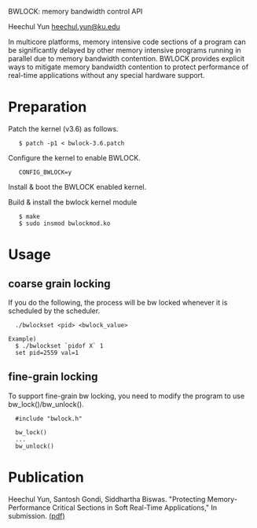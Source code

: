 BWLOCK: memory bandwidth control API 

Heechul Yun <heechul.yun@ku.edu>

In multicore platforms, memory intensive code sections of a program can be significantly 
delayed by other memory intensive programs running in parallel due to memory bandwidth contention. 
BWLOCK provides explicit ways to mitigate memory bandwidth contention to protect performance of 
real-time applications without any special hardware support. 

Preparation
===========

Patch the kernel (v3.6) as follows. 

```
   $ patch -p1 < bwlock-3.6.patch 
```

Configure the kernel to enable BWLOCK.

```
   CONFIG_BWLOCK=y
```

Install & boot the BWLOCK enabled kernel. 

Build & install the bwlock kernel module
```
   $ make 
   $ sudo insmod bwlockmod.ko 

```

Usage
==========

## coarse grain locking 

If you do the following, the <pid> process will be bw locked whenever 
it is scheduled by the scheduler. 

```
  ./bwlockset <pid> <bwlock_value>

Example)
  $ ./bwlockset `pidof X` 1
  set pid=2559 val=1
```

## fine-grain locking

To support fine-grain bw locking, you need to modify the program to use 
bw_lock()/bw_unlock(). 

```
  #include "bwlock.h"
  
  bw_lock()
  ...
  bw_unlock()
```

Publication
=============

Heechul Yun, Santosh Gondi, Siddhartha Biswas. "Protecting Memory-Performance Critical Sections in Soft Real-Time Applications," In submission. [(pdf)](http://www.ittc.ku.edu/~heechul/papers/bwlock-submitted.pdf)



